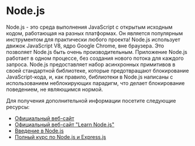 # Node.js

Node.js - это среда выполнения JavaScript с открытым исходным кодом, работающая на разных платформах. Он является популярным инструментом для практически любого проекта! Node.js использует движок JavaScript V8, ядро Google Chrome, вне браузера. Это позволяет Node.js быть очень производительным. Приложение Node.js работает в одном процессе, без создания нового потока для каждого запроса. Node.js предоставляет набор асинхронных примитивов в своей стандартной библиотеке, которые предотвращают блокирование JavaScript-кода, и, как правило, библиотеки в Node.js написаны с использованием неблокирующих парадигм, что делает блокирование поведением, не являющимся нормой.

Для получения дополнительной информации посетите следующие ресурсы:

- [Официальный веб-сайт](https://nodejs.org/en/about/)
- [Официальный веб-сайт "Learn Node.js"](https://nodejs.dev/en/learn/)
- [Введение в Node.js](https://www.w3schools.com/nodejs/nodejs_intro.asp)
- [Полный курс по Node.js и Express.js](https://www.youtube.com/watch?v=Oe421EPjeBE)